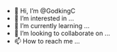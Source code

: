 - 👋 Hi, I’m @GodkingC
- 👀 I’m interested in ...
- 🌱 I’m currently learning ...
- 💞️ I’m looking to collaborate on ...
- 📫 How to reach me ...

<!---
GodkingC/GodkingC is a ✨ special ✨ repository because its `README.md` (this file) appears on your GitHub profile.
You can click the Preview link to take a look at your changes.
--->
